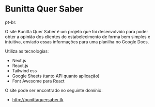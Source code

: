 # Bunitta Quer Saber
pt-br:

O site Bunitta Quer Saber é um projeto que foi desenvolvido para poder obter a opinião dos clientes do estabelecimento de forma bem simples e intuitiva, enviado essas informações para uma planilha no Google Docs.

Utiliza as tecnologias:
- Next.js
- React.js
- Tailwind css
- Google Sheets (tanto API quanto aplicação)
- Font Awesome para React

O site pode ser encontrado no seguinte domínio:
- http://bunittaquersaber.tk
